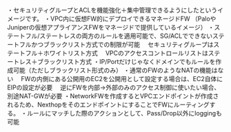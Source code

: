 ・セキュリティグループとACLを機能強化＋集中管理できるようにしたというイメージです。
・VPC内に仮想FW的にデプロイできるマネージドFW
（PaloやJuniperの仮想アプライアンスFWをマネージドで提供しているイメージ）
・ステートフル/ステートレスの両方のルールを適用可能で、SG/ACLでできないステートフルかつブラックリスト方式での制限が可能
　セキュリティグループはステートフル＋ホワイトリスト方式
　VPCのアクセスコントロールリストはステートレス＋ブラックリスト方式
・IP/Portだけじゃなくドメインでもルールを作成可能（ただしブラックリスト形式のみ）
・通常のFWのようなNATの機能はない
 　FWの内側にある公開用のEC2を公開用として設定する場合は、EC2自体にEIPの設定が必要
　逆にFWを内部→外部のみのアクセス制御に使いたい場合、別途NAT-GWが必要
・NetworkFWを作成するとVPCエンドポイントが作成されるため、NexthopをそのエンドポイントにすることでFWにルーティングする。
・ルールにマッチした際のアクションとして、Pass/Drop以外にloggingも可能

